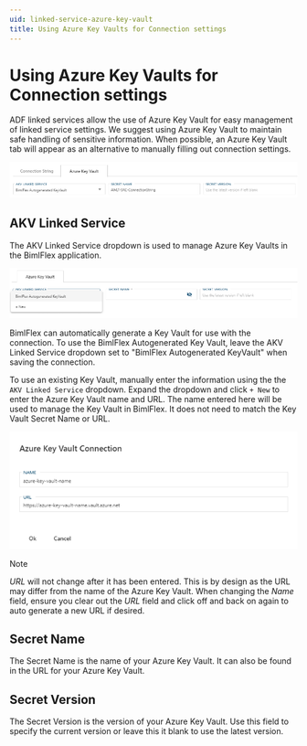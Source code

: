 ```yaml
---
uid: linked-service-azure-key-vault
title: Using Azure Key Vaults for Connection settings
---
```


# Using Azure Key Vaults for Connection settings

ADF linked services allow the use of Azure Key Vault for easy management of linked service settings. We suggest using Azure Key Vault to maintain safe handling of sensitive information. When possible, an Azure Key Vault tab will appear as an alternative to manually filling out connection settings.

![Azure Key Vault](images/bimlflex-ss-app-connections-akv.png "Azure Key Vault")

## AKV Linked Service

The AKV Linked Service dropdown is used to manage Azure Key Vaults in the BimlFlex application.

![Azure Key Vault Drop Down](images/bimlflex-ss-app-connections-akv-dd.png "Azure Key Vault Drop Down")

BimlFlex can automatically generate a Key Vault for use with the connection. To use the BimlFlex Autogenerated Key Vault, leave the AKV Linked Service dropdown set to "BimlFlex Autogenerated KeyVault" when saving the connection.

To use an existing Key Vault, manually enter the information using the the `AKV Linked Service` dropdown. Expand the dropdown and click `+ New` to enter the Azure Key Vault name and URL. The name entered here will be used to manage the Key Vault in BimlFlex. It does not need to match the Key Vault Secret Name or URL.

![Add an Azure Key Vault](images/bimlflex-ss-app-connections-akv-add.png "Add an Azure Key Vault")

> [!NOTE]
> *URL* will not change after it has been entered.
> This is by design as the URL may differ from the name of the Azure Key Vault.
> When changing the *Name* field, ensure you clear out the *URL* field and click off and back on again to auto generate a new URL if desired.

## Secret Name

The Secret Name is the name of your Azure Key Vault. It can also be found in the URL for your Azure Key Vault.

## Secret Version

The Secret Version is the version of your Azure Key Vault. Use this field to specify the current version or leave this it blank to use the latest version.
